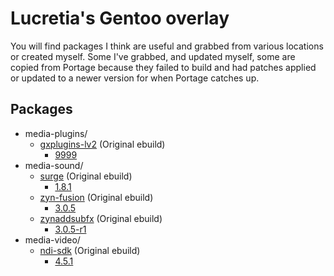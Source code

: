 # Lucretia's Gentoo overlay

You will find packages I think are useful and grabbed from various locations or created myself. Some I've grabbed, and updated myself, some are copied from Portage because they failed to build and had patches applied or updated to a newer version for when Portage catches up.

## Packages

* media-plugins/
  * [gxplugins-lv2](https://gpo.zugaina.org/AJAX/Ebuild/27861632) (Original ebuild)
    * [9999](./media-plugins/gxplugins-lv2/gxplugins-lv2-9999.ebuild)
* media-sound/
  * [surge](https://github.com/gentoo-audio/audio-overlay/issues/298) (Original ebuild)
    * [1.8.1](./media-sound/surge/surge-1.8.1.ebuild)
  * [zyn-fusion](https://github.com/gentoo-audio/audio-overlay/blob/add-zyn-fusion/media-sound/zyn-fusion/zyn-fusion-3.0.5.ebuild) (Original ebuild)
    * [3.0.5](./media-sound/zyn-fusion/zyn-fusion-3.0.5.ebuild)
  * [zynaddsubfx](https://github.com/gentoo-audio/audio-overlay/blob/add-zyn-fusion/media-sound/zynaddsubfx/zynaddsubfx-3.0.5-r1.ebuild) (Original ebuild)
    * [3.0.5-r1](./media-sound/zynaddsubfx/zynaddsubfx-3.0.5-r1.ebuild)
* media-video/
  * [ndi-sdk](https://gpo.zugaina.org/AJAX/Ebuild/43486515/View) (Original ebuild)
    * [4.5.1](./media-video/ndi-sdk/ndi-sdk-4.5.1.ebuild)
